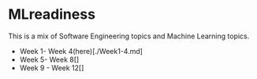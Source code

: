 # MLreadiness

This is a mix of Software Engineering topics and Machine Learning topics.
- Week 1- Week 4(here)[./Week1-4.md]
- Week 5- Week 8[]
- Week 9 - Week 12[]
